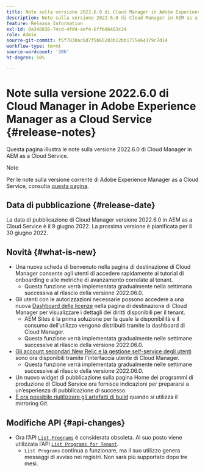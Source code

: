 ```yaml
---
title: Note sulla versione 2022.6.0 di Cloud Manager in Adobe Experience Manager as a Cloud Service
description: Note sulla versione 2022.6.0 di Cloud Manager in AEM as a Cloud Service.
feature: Release Information
exl-id: 0a348836-74cd-4fd4-aef4-6ffbd6483c24
role: Admin
source-git-commit: f5f7830ac6d7f5b65203b12bb1775e64379c7d14
workflow-type: tm+mt
source-wordcount: '306'
ht-degree: 50%

---
```


# Note sulla versione 2022.6.0 di Cloud Manager in Adobe Experience Manager as a Cloud Service {#release-notes}

Questa pagina illustra le note sulla versione 2022.6.0 di Cloud Manager in AEM as a Cloud Service.

>[!NOTE]
>
>Per le note sulla versione corrente di Adobe Experience Manager as a Cloud Service, consulta [questa pagina](/help/release-notes/release-notes-cloud/release-notes-current.md).

## Data di pubblicazione {#release-date}

La data di pubblicazione di Cloud Manager versione 2022.6.0 in AEM as a Cloud Service è il 9 giugno 2022. La prossima versione è pianificata per il 30 giugno 2022.

## Novità {#what-is-new}

* Una nuova scheda di benvenuto nella pagina di destinazione di Cloud Manager consente agli utenti di accedere rapidamente ai tutorial di onboarding e alle metriche di avanzamento correlate al tenant.
   * Questa funzione verrà implementata gradualmente nella settimana successiva al rilascio della versione 2022.06.0.
* Gli utenti con le autorizzazioni necessarie possono accedere a una nuova [Dashboard delle licenze](/help/implementing/cloud-manager/license-dashboard.md) nella pagina di destinazione di Cloud Manager per visualizzare i dettagli dei diritti disponibili per il tenant.
   * AEM Sites è la prima soluzione per la quale la disponibilità e il consumo dell’utilizzo vengono distribuiti tramite la dashboard di Cloud Manager.
   * Questa funzione verrà implementata gradualmente nelle settimane successive al rilascio della versione 2022.06.0.
* [Gli account secondari New Relic e la gestione self-service degli utenti](/help/implementing/cloud-manager/user-access-new-relic.md) sono ora disponibili tramite l&#39;interfaccia utente di Cloud Manager.
   * Questa funzione verrà implementata gradualmente nelle settimane successive al rilascio della versione 2022.06.0.
* Un nuovo widget di pubblicazione sulla pagina Home dei programmi di produzione di Cloud Service ora fornisce indicazioni per prepararsi a un’esperienza di pubblicazione di successo.
* [È ora possibile riutilizzare gli artefatti di build](/help/implementing/cloud-manager/getting-access-to-aem-in-cloud/setting-up-project.md#build-artifact-reuse) quando si utilizza il mirroring Git.

## Modifiche API {#api-changes}

* Ora l’API [`List Programs`](https://developer.adobe.com/experience-cloud/cloud-manager/reference/api/#operation/getPrograms) è considerata obsoleta. Al suo posto viene utilizzata l’API [`List Programs for Tenant`](https://developer.adobe.com/experience-cloud/cloud-manager/reference/api/#operation/getProgramsForTenant).
   * `List Programs` continua a funzionare, ma il suo utilizzo genera messaggi di avviso nei registri. Non sarà più supportato dopo tre mesi.

